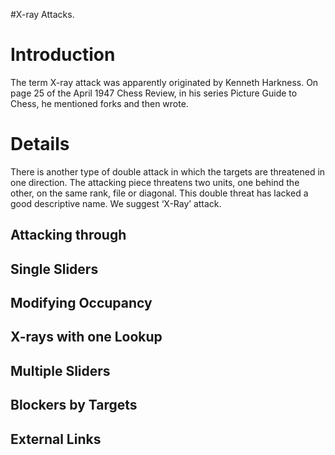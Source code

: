 #X-ray Attacks.

# Introduction #

The term X-ray attack was apparently originated by Kenneth Harkness. On page 25 of the April 1947 Chess Review, in his series Picture Guide to Chess, he mentioned forks and then wrote.


# Details #

There is another type of double attack in which the targets are threatened in one direction. The attacking piece threatens two units, one behind the other, on the same rank, file or diagonal. This double threat has lacked a good descriptive name. We suggest ‘X-Ray’ attack.


## Attacking through ##

## Single Sliders ##

## Modifying Occupancy ##

## X-rays with one Lookup ##

## Multiple Sliders ##

## Blockers by Targets ##

## External Links ##